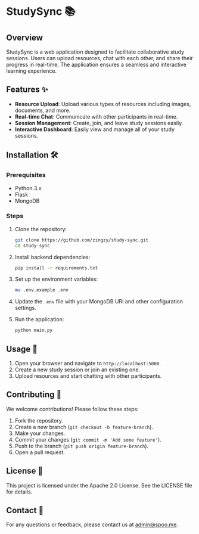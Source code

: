 # StudySync 📚

## Overview

StudySync is a web application designed to facilitate collaborative study sessions. Users can upload resources, chat with each other, and share their progress in real-time. The application ensures a seamless and interactive learning experience.

## Features ✨

- **Resource Upload**: Upload various types of resources including images, documents, and more.
- **Real-time Chat**: Communicate with other participants in real-time.
- **Session Management**: Create, join, and leave study sessions easily.
- **Interactive Dashboard**: Easily view and manage all of your study sessions.

## Installation 🛠**️**

### Prerequisites

- Python 3.x
- Flask
- MongoDB

### Steps

1. Clone the repository:
    ```bash
    git clone https://github.com/zingzy/study-sync.git
    cd study-sync
    ```

2. Install backend dependencies:
    ```bash
    pip install -r requirements.txt
    ```

3. Set up the environment variables:
    ```bash
    mv .env.example .env
    ```

4. Update the `.env` file with your MongoDB URI and other configuration settings.

5. Run the application:
    ```bash
    python main.py
    ```

## Usage 🚀

1. Open your browser and navigate to `http://localhost:5000`.
2. Create a new study session or join an existing one.
3. Upload resources and start chatting with other participants.

## Contributing 🤝

We welcome contributions! Please follow these steps:

1. Fork the repository.
2. Create a new branch (`git checkout -b feature-branch`).
3. Make your changes.
4. Commit your changes (`git commit -m 'Add some feature'`).
5. Push to the branch (`git push origin feature-branch`).
6. Open a pull request.

## License 📄

This project is licensed under the Apache 2.0 License. See the LICENSE file for details.

## Contact 📧

For any questions or feedback, please contact us at [admin@spoo.me](mailto:admin@spoo.me).